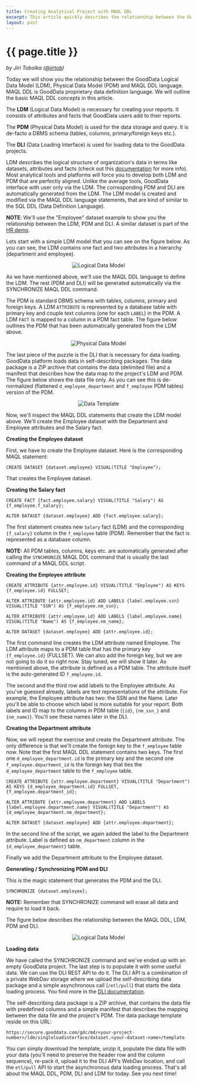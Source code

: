 ```yaml
---
title: Creating Analytical Project with MAQL DDL
excerpt: This article quickly describes the relationship between the GoodData MAQL DDL, LDM, PDM, and DLI. 
layout: post
---
```


# {{ page.title }}
_by Jiri Tobolka ([@jirtob](http://twitter.com/jirtob))_

Today we will show you the relationship between the GoodData Logical Data Model (LDM), Physical Data Model (PDM) and MAQL DDL language. MAQL DDL is GoodData proprietary data definition language. We will outline the basic MAQL DDL concepts in this article.

The **LDM** (Logical Data Model) is necessary for creating your reports. It consists of attributes and facts that GoodData users add to their reports. 

The **PDM** (Physical Data Model) is used for the data storage and query. It is de-facto a DBMS schema (tables, columns, primary/foreign keys etc.).

The **DLI** (Data Loading Interface) is used for loading data to the GoodData projects.

LDM describes the logical structure of organization's data in terms like datasets, attributes and facts (check out this [documentation](http://developer.gooddata.com/api/maql-ddl.html) for more info). Most analytical tools and platforms will force you to develop both LDM and PDM that are perfectly aligned. Unlike the average tools, GoodData interface with user only via the LDM. The corresponding PDM and DLI are automatically generated from the LDM. The LDM model is created and modified via the MAQL DDL language statements, that are kind of similar to the SQL DDL (Data Definition Language).

**NOTE**: We'll use the "Employee" dataset example to show you the relationship between the LDM, PDM and DLI. A similar dataset is part of the [HR demo](http://developer.gooddata.com/gooddata-cl/examples/hr/).

Lets start with a simple LDM model that you can see on the figure below. As you can see, the LDM contains one fact and two attributes in a hierarchy (department and employee).

<p>
<center><img src="{{ site.root }}/images/posts/ldm-model.png" alt="Logical Data Model"></center>
</p>

As we have mentioned above, we'll use the MAQL DDL language to define the LDM. The rest (PDM and DLI) will be generated automatically via the SYNCHRONIZE MAQL DDL command.

The PDM is standard DBMS schema with tables, columns, primary and foreign keys. A LDM `ATTRIBUTE` is represented by a database table with primary key and couple text columns (one for each `LABEL`) in the PDM. A LDM `FACT` is mapped to a column in a PDM fact table. The figure below outlines the PDM that has been automatically generated from the LDM above.

<p>
<center><img src="{{ site.root }}/images/posts/pdm-model.png" alt="Physical Data Model"></center>
</p>

The last piece of the puzzle is the DLI that is necessary for data loading. GoodData platform loads data in self-describing packages. The data package is a ZIP archive that contains the data (delimited file) and a manifest that describes how the data map to the project's LDM and PDM. The figure below shows the data file only. As you can see this is de-normalized (flattened `d_employee_department` and `f_employee` PDM tables) version of the PDM.

<p>
<center><img src="{{ site.root }}/images/posts/data-template.png" alt="Data Template"></center>
</p>

Now, we'll inspect the MAQL DDL statements that create the LDM model above. We'll create the Employee dataset with the Department and Employee attributes and the Salary fact.

**Creating the Employee dataset**

First, we have to create the Employee dataset. Here is the corresponding MAQL statement:

`CREATE DATASET {dataset.employee} VISUAL(TITLE "Employee");`

That creates the Employee dataset.

**Creating the Salary fact**

`CREATE FACT {fact.employee.salary} VISUAL(TITLE "Salary") AS {f_employee.f_salary};`

`ALTER DATASET {dataset.employee} ADD {fact.employee.salary};`

The first statement creates new `Salary` fact (LDM) and the corresponding `{f_salary}` column in the `f_employee` table (PDM). Remember that the fact is represented as a database column.

**NOTE:** All PDM tables, columns, keys etc. are automatically generated after calling the `SYNCHRONIZE` MAQL DDL command that is usually the last command of a MAQL DDL script.  

**Creating the Employee attribute**

`CREATE ATTRIBUTE {attr.employee.id} VISUAL(TITLE "Employee") AS KEYS {f_employee.id} FULLSET;`

`ALTER ATTRIBUTE {attr.employee.id} ADD LABELS {label.employee.ssn} VISUAL(TITLE "SSN") AS {f_employee.nm_ssn};`

`ALTER ATTRIBUTE {attr.employee.id} ADD LABELS {label.employee.name} VISUAL(TITLE "Name") AS {f_employee.nm_name};`

`ALTER DATASET {dataset.employee} ADD {attr.employee.id};`

The first command line creates the LDM attribute named Employee. The LDM attribute maps to a PDM table that has the primary key `{f_employee.id}` (FULLSET). We can also add the foreign key, but we are not going to do it so right now. Stay tuned, we will show it later. As mentioned above, the attribute is defined as a PDM table. The attribute itself is the auto-generated ID `f_employee.id`.

The second and the third row add labels to the Employee attribute. As you've guessed already, labels are text representations of the attribute. For example, the Employee attribute has two: the SSN and the Name. Later you'll be able to choose which label is more suitable for your report. Both labels and ID map to the columns in PDM table (`{id}`, `{nm_ssn_}` and `{nm_name}`). You'll see these names later in the DLI.

**Creating the Department attribute**

Now, we will repeat the exercise and create the Department attribute. The only difference is that we'll create the foreign key to the `f_employee` table now. Note that the first MAQL DDL statement contains two keys. The first one `d_employee_department.id` is the primary key and the second one `f_employee.department_id` is the foreign key that ties the `d_employee_department` table to the `f_employee` table.

`CREATE ATTRIBUTE {attr.employee.department} VISUAL(TITLE "Department") AS KEYS {d_employee_department.id} FULLSET, {f_employee.department_id};`

`ALTER ATTRIBUTE {attr.employee.department} ADD LABELS {label.employee.department.name} VISUAL(TITLE "Department") AS {d_employee_department.nm_department};`

`ALTER DATASET {dataset.employee} ADD {attr.employee.department};`

In the second line of the script, we again added the label to the Department attribute. Label is defined as `nm_department` column in the `{d_employee_department}` table. 

Finally we add the Department attribute to the Employee dataset.

**Generating / Synchronizing PDM and DLI**

This is the magic statement that generates the PDM and the DLI.

`SYNCHRONIZE {dataset.employee};`

**NOTE:** Remember that SYNCHRONIZE command will erase all data and require to load it back.

The figure below describes the relationship between the MAQL DDL, LDM, PDM and DLI.

<p>
<center><img src="{{ site.root }}/images/posts/maql-generating.png" alt="Logical Data Model"></center>
</p>

**Loading data**

We have called the SYNCHRONIZE command and we've ended up with an empty GoodData project. The last step is to populate it with some useful data. We can use the DLI REST API to do it. The DLI API is a combination of a private WebDav storage where we upload the self-describing data package and a simple asynchronous call (`/etl/pull`) that starts the data loading process. You find more in the [DLI documentation](http://developer.gooddata.com/api/#data).

The self-describing data package is a ZIP archive, that contains the data file with predefined columns and a simple manifest that describes the mapping between the data file and the project's PDM. The data package template reside on this URL:

`https://secure.gooddata.com/gdc/md/<your-project-number>/ldm/singleloadinterface/dataset.<your-dataset-name>/template`

You can simply download the template, unzip it, populate the data file with your data (you'll need to preserve the header row and the column sequence), re-pack it, upload it to the DLI API's WebDav location, and call the `etl/pull` API to start the asynchronous data loading process. That's all about the MAQL DDL, PDM, DLI and LDM for today. See you next time!

